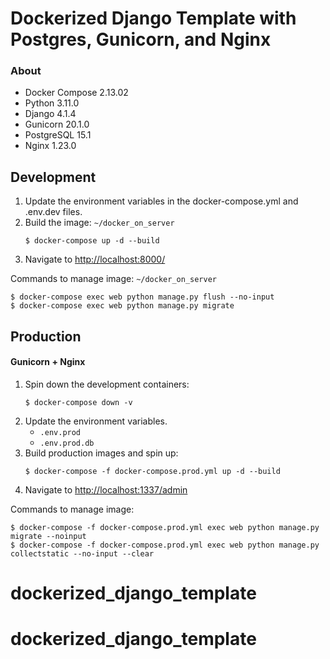 # Dockerized Django Template with Postgres, Gunicorn, and Nginx

### About

- Docker Compose 2.13.02
- Python 3.11.0
- Django 4.1.4
- Gunicorn 20.1.0
- PostgreSQL 15.1
- Nginx 1.23.0

## Development
1. Update the environment variables in the docker-compose.yml and .env.dev files.
2. Build the image: `~/docker_on_server`
    ```shell
    $ docker-compose up -d --build
    ```
3. Navigate to  [http://localhost:8000/]()

Commands to manage image:
`~/docker_on_server`
```shell
$ docker-compose exec web python manage.py flush --no-input
$ docker-compose exec web python manage.py migrate
```


## Production
#### Gunicorn + Nginx
1. Spin down the development containers:
   ```shell
   $ docker-compose down -v
   ```
2. Update the environment variables.
   - `.env.prod`
   - `.env.prod.db`
3. Build production images and spin up:
   ```shell
   $ docker-compose -f docker-compose.prod.yml up -d --build
   ```
4. Navigate to [http://localhost:1337/admin]()


Commands to manage image:
```shell
$ docker-compose -f docker-compose.prod.yml exec web python manage.py migrate --noinput
$ docker-compose -f docker-compose.prod.yml exec web python manage.py collectstatic --no-input --clear
```
# dockerized_django_template
# dockerized_django_template
